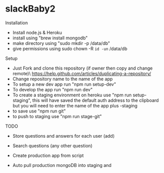 # slackBaby2

Installation
- Install node.js & Heroku
- install using "brew install mongodb"
- make directory using "sudo mkdir -p /data/db"
- give permissions using sudo chown -R `id -un` /data/db

Setup
- Just Fork and clone this repository (if owner then copy and change remote)\ https://help.github.com/articles/duplicating-a-repository/
- Change repository name to the name of the app 
- To setup a new dev app run "npm run setup-dev"
- To develop the app run "npm run dev"
- To create a staging environment on heroku use "npm run setup-staging", this will have saved the default auth address to the clipboard but you will need to enter the name of the app plus -staging
- to save use "npm run git"
- to push to staging use "npm run stage-git"

TODO
- Store questions and answers for each user (add)
- Search questions (any other question)

- Create production app from script
- Auto pull production mongoDB into staging and 

